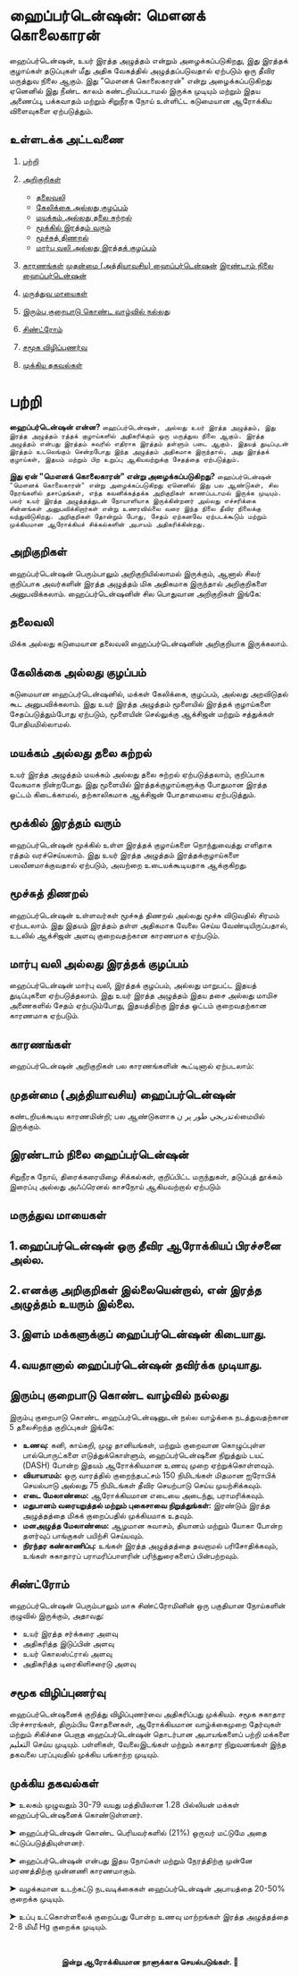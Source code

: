 # ஹைப்பர்டென்ஷன்: மௌனக் கொலைகாரன்

ஹைப்பர்டென்ஷன், உயர் இரத்த அழுத்தம் என்றும் அழைக்கப்படுகிறது, இது இரத்தக் குழாய்கள் தடுப்புகள் மீது அதிக வேகத்தில் அழுத்தப்படுவதால் ஏற்படும் ஒரு தீவிர மருத்துவ நிலை ஆகும். இது "மௌனக் கொலைகாரன்" என்று அழைக்கப்படுகிறது ஏனெனில் இது நீண்ட காலம் கண்டறியப்படாமல் இருக்க முடியும் மற்றும் இதய அணைப்பு, பக்கவாதம் மற்றும் சிறுநீரக நோய் உள்ளிட்ட கடுமையான ஆரோக்கிய விளைவுகளை ஏற்படுத்தும்.






## உள்ளடக்க அட்டவணை
1. [பற்றி](#பற்றி)
2. [அறிகுறிகள்](#அறிகுறிகள்)
    - [தலைவலி](#தலைவலி)
    - [கேலிக்கை அல்லது குழப்பம்](#கேலிக்கை-அல்லது-குழப்பம்)
    - [மயக்கம் அல்லது தலை சுற்றல்](#மயக்கம்-அல்லது-தலை-சுற்றல்)
    - [மூக்கில் இரத்தம் வரும்](#மூக்கில்-இரத்தம்-வரும்)
    - [மூச்சுத் திணறல்](#மூச்சுத்-திணறல்)
    - [மார்பு வலி அல்லது இரத்தக் குழப்பம்](#மார்பு-வலி-அல்லது-இரத்தக்-குழப்பம்)


3. [காரணங்கள்](#காரணங்கள்)
    [முதன்மை (அத்தியாவசிய) ஹைப்பர்டென்ஷன்](#முதன்மை-அத்தியாவசிய-ஹைப்பர்டென்ஷன்)
    [இரண்டாம் நிலை ஹைப்பர்டென்ஷன்](#இரண்டாம்-நிலை-ஹைப்பர்டென்ஷன்)

4. [மருத்துவ மாயைகள்](#மருத்துவ-மாயைகள்)
5. [இரும்பு குறைபாடு கொண்ட வாழ்வில் நல்லது](#இரும்பு-குறைபாடு-கொண்ட-வாழ்வில்-நல்லது)
6. [சிண்ட்ரோம்](#சிண்ட்ரோம்)
7. [சமூக விழிப்புணர்வு](#சமூக-விழிப்புணர்வு)
8. [முக்கிய தகவல்கள்](#முக்கிய-தகவல்கள்)


# பற்றி

**ஹைப்பர்டென்ஷன் என்ன?**
```ஹைப்பர்டென்ஷன், அல்லது உயர் இரத்த அழுத்தம், இது இரத்த அழுத்தம் ரத்தக் குழாய்களில் அதிகரிக்கும் ஒரு மருத்துவ நிலை ஆகும். இரத்த அழுத்தம் என்பது இரத்தம் சுவரில் எதிராக இரத்தம் தள்ளும் படை ஆகும். இதயத் துடிப்புடன் இரத்தம் உடலெங்கும் சென்றபோது இந்த அழுத்தம் அதிகமாக இருந்தால், அது இரத்தக் குழாய்கள், இதயம் மற்றும் பிற உறுப்பு ஆகியவற்றுக்கு சேதத்தை ஏற்படுத்தும்.```

**இது ஏன் "மௌனக் கொலைகாரன்" என்று அழைக்கப்படுகிறது?**
```ஹைப்பர்டென்ஷன் "மௌனக் கொலைகாரன்" என்று அழைக்கப்படுகிறது ஏனெனில் இது பல ஆண்டுகள், சில நேரங்களில் தசாப்தங்கள், எந்த கவனிக்கத்தக்க அறிகுறிகள் காணப்படாமல் இருக்க முடியும். பலர் உயர் இரத்த அழுத்தத்துடன் நோயாளியாக இருக்கின்றனர் அல்லது எச்சரிக்கை சின்னங்கள் அனுபவிக்கிறார்கள் என்று உணரவில்லை வரை இந்த நிலை தீவிர நிலைக்கு வந்துவிடுகிறது. அறிகுறிகள் தோன்றும் போது, சேதம் ஏற்கனவே ஏற்படக்கூடும் மற்றும் முக்கியமான ஆரோக்கியச் சிக்கல்களின் அபாயம் அதிகரிக்கின்றது.```



## அறிகுறிகள்

ஹைப்பர்டென்ஷன் பெரும்பாலும் அறிகுறியில்லாமல் இருக்கும், ஆனால் சிலர் குறிப்பாக அவர்களின் இரத்த அழுத்தம் மிக அதிகமாக இருந்தால் அறிகுறிகளை அனுபவிக்கலாம். ஹைப்பர்டென்ஷனின் சில பொதுவான அறிகுறிகள் இங்கே:


## தலைவலி
மிக்க அல்லது கடுமையான தலைவலி ஹைப்பர்டென்ஷனின் அறிகுறியாக இருக்கலாம்.

## கேலிக்கை அல்லது குழப்பம்
கடுமையான ஹைப்பர்டென்ஷனில், மக்கள் கேலிக்கை, குழப்பம், அல்லது அறவிடுதல் கூட அனுபவிக்கலாம். இது உயர் இரத்த அழுத்தம் மூளையில் இரத்தக் குழாய்களை சேதப்படுத்தும்போது ஏற்படும், மூளையின் செல்லுக்கு ஆக்சிஜன் மற்றும் சத்துக்கள் போதியமில்லாமல்.

## மயக்கம் அல்லது தலை சுற்றல்
உயர் இரத்த அழுத்தம் மயக்கம் அல்லது தலை சுற்றல் ஏற்படுத்தலாம், குறிப்பாக வேகமாக நின்றபோது. இது மூளையில் இரத்தக்குழாய்களுக்கு போதுமான இரத்த ஓட்டம் கிடைக்காமல், தற்காலிகமாக ஆக்சிஜன் போதாமையை ஏற்படுத்தும்.

## மூக்கில் இரத்தம் வரும்
ஹைப்பர்டென்ஷன் மூக்கில் உள்ள இரத்தக் குழாய்களை நொந்துவைத்து எளிதாக ரத்தம் வரச்செய்யலாம். இது உயர் இரத்த அழுத்தம் இரத்தக்குழாய்களை பலவீனமாக்குவதால் ஏற்படும், அவற்றை உடையக்கூடியதாக ஆக்குகிறது.

## மூச்சுத் திணறல்
ஹைப்பர்டென்ஷன் உள்ளவர்கள் மூச்சுத் திணறல் அல்லது மூச்சு விடுவதில் சிரமம் ஏற்படலாம். இது இதயம் இரத்தம் தள்ள அதிகமாக வேலை செய்ய வேண்டியிருப்பதால், உடலில் ஆக்சிஜன் அளவு குறைவதற்கான காரணமாக ஏற்படும்.

## மார்பு வலி அல்லது இரத்தக் குழப்பம்
ஹைப்பர்டென்ஷன் மார்பு வலி, இரத்தக் குழப்பம், அல்லது மாறுபட்ட இதயத் துடிப்புகளை ஏற்படுத்தலாம். இது உயர் இரத்த அழுத்தம் இதய தசை அல்லது மாமிச அணைகளில் சேதம் ஏற்படும்போது, இதயத்திற்கு இரத்த ஓட்டம் குறைவதற்கான காரணமாக ஏற்படும்.

## காரணங்கள்
ஹைப்பர்டென்ஷன் அறிகுறிகள் பல காரணங்களின் கூட்டினால் ஏற்படலாம்:

## முதன்மை (அத்தியாவசிய) ஹைப்பர்டென்ஷன்
கண்டறியக்கூடிய காரணமின்றி; பல ஆண்டுகளாக تدريجي طور پر نல்மையில் இருக்கும்.

## இரண்டாம் நிலை ஹைப்பர்டென்ஷன்
 சிறுநீரக நோய், திரைக்கரையிழை சிக்கல்கள், குறிப்பிட்ட மருந்துகள், தடுப்புத் தூக்கம் இரைப்பு அல்லது அஃப்ரெனல் காசநோய் ஆகியவற்றால் ஏற்படும்
 

## மருத்துவ மாயைகள்

## 1.ஹைப்பர்டென்ஷன் ஒரு தீவிர ஆரோக்கியப் பிரச்சனை அல்ல.

## 2.எனக்கு அறிகுறிகள் இல்லையென்றால், என் இரத்த அழுத்தம் உயரும் இல்லை.

## 3.இளம் மக்களுக்குப் ஹைப்பர்டென்ஷன் கிடையாது.

## 4.வயதானால் ஹைப்பர்டென்ஷன் தவிர்க்க முடியாது.


## இரும்பு குறைபாடு கொண்ட வாழ்வில் நல்லது
இரும்பு குறைபாடு கொண்ட ஹைப்பர்டென்ஷனுடன் நல்ல வாழ்க்கை நடத்துவதற்கான 5 தலைசிறந்த குறிப்புகள் இங்கே:

- **உணவு:** கனி, காய்கறி, முழு தானியங்கள், மற்றும் குறைவான கொழுப்புள்ள பால்பொருட்களை எடுத்துக்கொள்ளும், ஹைப்பர்டென்ஷனை நிறுத்தும் டயட் (DASH) போன்ற இதயம் ஆரோக்கியமான உணவு முறை ஏற்றுக்கொள்ளவும்.
- **வியாயாமம்:** ஒரு வாரத்தில் குறைந்தபட்சம் 150 நிமிடங்கள் மிதமான ஐரோபிக் செயல்பாடு அல்லது 75 நிமிடங்கள் தீவிர செயற்பாடு செய்ய முயற்சிக்கவும்.
- **எடை மேலாண்மை:** ஆரோக்கியமான எடையை அடைந்து, பராமரிக்கவும்.
- **மதுபானம் வரையறுத்தல் மற்றும் புகைசாவை நிறுத்துங்கள்:** இரண்டும் இரத்த அழுத்தத்தை மிகக் குறைப்பதில் முக்கியமாக உதவும்.
- **மனஅழுத்த மேலாண்மை:** ஆழமான சுவாசம், தியானம் மற்றும் யோகா போன்ற தளர்வுப் பாங்குகள் பயிற்சி செய்யவும்.
- **நிரந்தர கண்காணிப்பு:** உங்கள் இரத்த அழுத்தத்தை தவறாமல் பரிசோதிக்கவும், உங்கள் சுகாதாரப் பராமரிப்பாளரின் பரிந்துரைகளைப் பின்பற்றவும்.

## சிண்ட்ரோம்
ஹைப்பர்டென்ஷன் பெரும்பாலும் மாசு சிண்ட்ரோமினின் ஒரு பகுதியான நோய்களின் குழுவில் இருக்கும், அதாவது:

- உயர் இரத்த சர்க்கரை அளவு
- அதிகரித்த இடுப்பின் அளவு
- உயர் கொலஸ்ட்ரால் அளவு
- அதிகரித்த டிரைகிளிசரைடு அளவு


## சமூக விழிப்புணர்வு
ஹைப்பர்டென்ஷனைக் குறித்து விழிப்புணர்வை அதிகரிப்பது முக்கியம். சமூக சுகாதார பிரச்சாரங்கள், திரும்பிய சோதனைகள், ஆரோக்கியமான வாழ்க்கைமுறை தேர்வுகள் மற்றும் சிகிச்சை பெறாத ஹைப்பர்டென்ஷன் தொடர்பான அபாயங்களைப் பற்றி மக்களை التعلیم செய்ய முடியும். பள்ளிகள், வேலைஇடங்கள் மற்றும் சுகாதார நிறுவனங்கள் இந்த தகவலை பரப்புவதில் முக்கிய பங்காற்ற முடியும்.


## முக்கிய தகவல்கள்

 <p> ➤ உலகம் முழுவதும் 30-79 வயது மத்தியிலான 1.28 பில்லியன் மக்கள் ஹைப்பர்டென்ஷனைக் கொண்டுள்ளனர். <p>

<p> ➤ ஹைப்பர்டென்ஷன் கொண்ட பெரியவர்களில் (21%) ஒருவர் மட்டுமே அதை கட்டுப்படுத்தியுள்ளனர். <p>

<p> ➤ ஹைப்பர்டென்ஷன் என்பது இதய நோய்கள் மற்றும் நேரத்திற்கு முன்னே மரணத்திற்கு முன்னணி காரணமாகும். <p>

<p> ➤ வழக்கமான உடற்கட்டு நடவடிக்கைகள் ஹைப்பர்டென்ஷன் அபாயத்தை 20-50% குறைக்க முடியும். <p>

<p> ➤ உப்பு உட்கொள்ளலைக் குறைப்பது போன்ற உணவு மாற்றங்கள் இரத்த அழுத்தத்தை 2-8 மிமீ Hg குறைக்க முடியும். <p>


<br>
<p align="center"><strong>இன்று ஆரோக்கியமான நாளுக்காக செயல்படுங்கள். 💙</strong></p>
